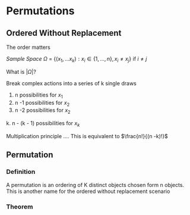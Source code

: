 # Permutations 

## Ordered Without Replacement

The order matters 
 
$Sample$ $Space$ $\Omega$  = $\{(x_{1},...x_{k}): x_{i}\in \{1,...,n\}, x_{i}\not= x_j\}$ if $i \not=j$

What is $|\Omega|$?

Break complex actions into a series of k single draws 

1. n possibilities for $x_1$
2. n -1 possibilities for $x_2$
3. n -2 possibilities for $x_2$

k. n - (k - 1) possibilities for $x_k$

Multiplication principle ....
This is equivalent to $\frac{n!}{(n -k)!}$


## Permutation 

### Definition 
A permutation is an ordering of K distinct objects chosen form n objects. This is another name for the ordered without replacement scenario 

### Theorem 